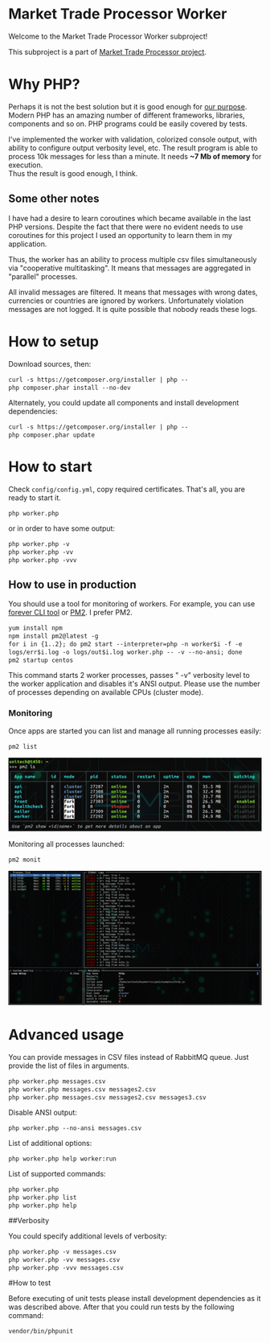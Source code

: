 # Market Trade Processor Worker

Welcome to the Market Trade Processor Worker subproject!

This subproject is a part of [Market Trade Processor project](https://github.com/abguy/trade-processor).

# Why PHP?

Perhaps it is not the best solution but it is good enough for [our purpose](https://github.com/abguy/trade-processor). 
Modern PHP has an amazing number of different frameworks, libraries, components and so on.
PHP programs could be easily covered by tests.

I've implemented the worker with validation, colorized console output, with ability to configure output verbosity level, etc.
The result program is able to process 10k messages for less than a minute.  It needs  **~7 Mb of memory** for execution.      
Thus the result is good enough, I think. 

## Some other notes

I have had a desire to learn coroutines which became available in the last PHP versions. 
Despite the fact that there were no evident needs to use coroutines for this project I used an opportunity to learn them in my application.

Thus, the worker has an ability to process multiple csv files simultaneously via "cooperative multitasking".
It means that messages are aggregated in "parallel" processes.

All invalid messages are filtered. It means that messages with wrong dates, currencies or countries are ignored by workers.
Unfortunately violation messages are not logged. It is quite possible that nobody reads these logs.

# How to setup

Download sources, then:

    curl -s https://getcomposer.org/installer | php --
    php composer.phar install --no-dev

Alternately, you could update all components and install development dependencies:

    curl -s https://getcomposer.org/installer | php --
    php composer.phar update

# How to start

Check `config/config.yml`, copy required certificates. That's all, you are ready to start it.

    php worker.php
    
or in order to have some output: 

    php worker.php -v
    php worker.php -vv
    php worker.php -vvv

## How to use in production

You should use a tool for monitoring of workers. For example, you can use [forever CLI tool](https://github.com/foreverjs/forever) or [PM2](https://github.com/Unitech/PM2).
I prefer PM2.

    yum install npm
    npm install pm2@latest -g
    for i in {1..2}; do pm2 start --interpreter=php -n worker$i -f -e logs/err$i.log -o logs/out$i.log worker.php -- -v --no-ansi; done
    pm2 startup centos

This command starts 2 worker processes, passes " -v" verbosity level to the worker application and disables it's ANSI output.
Please use the number of processes depending on available CPUs (cluster mode).

### Monitoring
Once apps are started you can list and manage all running processes easily:

```bash
pm2 list
```

![Process listing](https://github.com/unitech/pm2/raw/master/pres/pm2-list.png)

Monitoring all processes launched:

```bash
pm2 monit
```

![Monit](https://github.com/unitech/pm2/raw/master/pres/pm2-monit.png)


# Advanced usage

You can provide messages in CSV files instead of RabbitMQ queue. Just provide the list of files in arguments.

    php worker.php messages.csv
    php worker.php messages.csv messages2.csv
    php worker.php messages.csv messages2.csv messages3.csv

Disable ANSI output:

    php worker.php --no-ansi messages.csv

List of additional options:

    php worker.php help worker:run

List of supported commands:

    php worker.php
    php worker.php list
    php worker.php help

##Verbosity

You could specify additional levels of verbosity:

    php worker.php -v messages.csv
    php worker.php -vv messages.csv
    php worker.php -vvv messages.csv

#How to test

Before executing of unit tests please install development dependencies as it was described above.
After that you could run tests by the following command:

    vendor/bin/phpunit

